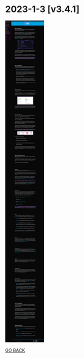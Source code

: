 # 2023-1-3 [v3.4.1]

![Alt text](../../Media/PNG/Screenshot%202023-01-03%20at%2022-44-14%20Markdown.png)

[GO BACK](https://github.com/AlexEG/alexeg.github.io/tree/main#readme)

